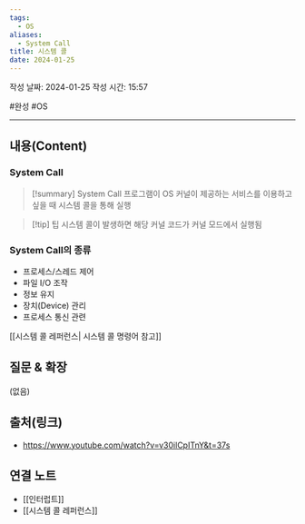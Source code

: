 ```yaml
---
tags:
  - OS
aliases:
  - System Call
title: 시스템 콜
date: 2024-01-25
---
```

작성 날짜: 2024-01-25
작성 시간: 15:57

#완성 #OS 

----
## 내용(Content)
### System Call
>[!summary] System Call
>프로그램이 OS 커널이 제공하는 서비스를 이용하고 싶을 때 시스템 콜을 통해 실행

>[!tip] 팁
>시스템 콜이 발생하면 해당 커널 코드가 커널 모드에서 실행됨
### System Call의 종류
- 프로세스/스레드 제어
- 파일 I/O 조작
- 정보 유지
- 장치(Device) 관리
- 프로세스 통신 관련

[[시스템 콜 레퍼런스| 시스템 콜 명령어 참고]] 
## 질문 & 확장

(없음)

## 출처(링크)
- https://www.youtube.com/watch?v=v30ilCpITnY&t=37s

## 연결 노트
- [[인터럽트]]
- [[시스템 콜 레퍼런스]]








